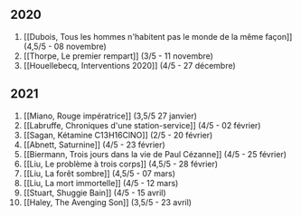 ## 2020

1. [[Dubois, Tous les hommes n'habitent pas le monde de la même façon]] (4,5/5 - 08 novembre)
2. [[Thorpe, Le premier rempart]] (3/5 - 11 novembre)
3. [[Houellebecq, Interventions 2020]] (4/5 - 27 décembre) 

## 2021

1. [[Miano, Rouge impératrice]] (3,5/5 27 janvier)
2. [[Labruffe, Chroniques d'une station-service]] (4/5 - 02 février)
3. [[Sagan, Kétamine C13H16ClNO]] (2/5 - 20 février)
4. [[Abnett, Saturnine]] (4/5 - 23 février) 
5. [[Biermann, Trois jours dans la vie de Paul Cézanne]] (4/5 - 25 février) 
6. [[Liu, Le problème à trois corps]] (4,5/5 - 28 février) 
7. [[Liu, La forêt sombre]] (4,5/5 - 07 mars) 
8. [[Liu, La mort immortelle]] (4/5 - 12 mars)
9. [[Stuart, Shuggie Bain]] (4/5 - 15 avril) 
10. [[Haley, The Avenging Son]] (3,5/5 - 23 avril)
